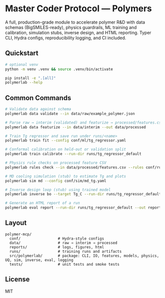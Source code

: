 # Master Coder Protocol — Polymers

A full, production-grade module to accelerate polymer R&D with data schemas (BigSMILES-ready), physics guardrails, ML training and calibration, simulation stubs, inverse design, and HTML reporting. Typer CLI, Hydra configs, reproducibility logging, and CI included.

## Quickstart

```bash
# optional venv
python -m venv .venv && source .venv/bin/activate

pip install -e ".[all]"
polymerlab --help
```

## Common Commands

```bash
# Validate data against schema
polymerlab data validate --in data/raw/example_polymer.json

# Parse raw → interim (validated) and featurize → processed/features.csv
polymerlab data featurize --in data/interim --out data/processed

# Train Tg regressor and save run under runs/<name>
polymerlab train fit --config conf/ml/tg_regressor.yaml

# Conformal calibration on held-out or validation split
polymerlab train calibrate --run-dir runs/tg_regressor_default

# Physics rule checks on processed feature CSV
polymerlab rules check --in data/processed/features.csv --rules conf/rules/physics.yaml

# MD cooling simulation (stub) to estimate Tg and plots
polymerlab sim md --config conf/sim/md_tg.yaml

# Inverse design loop (stub) using trained model
polymerlab inverse bo --target Tg_C --run-dir runs/tg_regressor_default

# Generate an HTML report of a run
polymerlab eval report --run-dir runs/tg_regressor_default --out reports/html/run_default.html
```

## Layout

```
polymer-mcp/
  conf/                 # Hydra-style configs
  data/                 # raw → interim → processed
  reports/              # logs, figures, html
  runs/                 # training runs and artifacts
  src/polymerlab/       # package: CLI, IO, features, models, physics, UQ, sim, inverse, eval, logging
  tests/                # unit tests and smoke tests
```

## License

MIT
